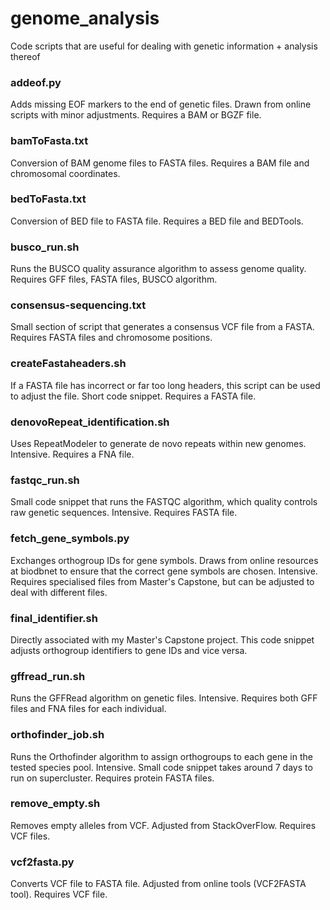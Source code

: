 # genome_analysis
Code scripts that are useful for dealing with genetic information + analysis thereof

### addeof.py
  Adds missing EOF markers to the end of genetic files. Drawn from online scripts with minor adjustments. Requires a BAM or BGZF file.

### bamToFasta.txt
  Conversion of BAM genome files to FASTA files. Requires a BAM file and chromosomal coordinates.

### bedToFasta.txt
  Conversion of BED file to FASTA file. Requires a BED file and BEDTools.

### busco_run.sh
  Runs the BUSCO quality assurance algorithm to assess genome quality. Requires GFF files, FASTA files, BUSCO algorithm.

### consensus-sequencing.txt
  Small section of script that generates a consensus VCF file from a FASTA. Requires FASTA files and chromosome positions.

### createFastaheaders.sh
  If a FASTA file has incorrect or far too long headers, this script can be used to adjust the file. Short code snippet. Requires a FASTA file. 

### denovoRepeat_identification.sh
  Uses RepeatModeler to generate de novo repeats within new genomes. Intensive. Requires a FNA file. 

### fastqc_run.sh
  Small code snippet that runs the FASTQC algorithm, which quality controls raw genetic sequences. Intensive. Requires FASTA file. 

### fetch_gene_symbols.py
  Exchanges orthogroup IDs for gene symbols. Draws from online resources at biodbnet to ensure that the correct gene symbols are chosen. Intensive. Requires specialised files from Master's Capstone, but can be   adjusted to deal with different files. 

### final_identifier.sh
  Directly associated with my Master's Capstone project. This code snippet adjusts orthogroup identifiers to gene IDs and vice versa. 

### gffread_run.sh
  Runs the GFFRead algorithm on genetic files. Intensive. Requires both GFF files and FNA files for each individual. 

### orthofinder_job.sh
  Runs the Orthofinder algorithm to assign orthogroups to each gene in the tested species pool. Intensive. Small code snippet takes around 7 days to run on supercluster. Requires protein FASTA files. 

### remove_empty.sh
  Removes empty alleles from VCF. Adjusted from StackOverFlow. Requires VCF files. 

### vcf2fasta.py
  Converts VCF file to FASTA file. Adjusted from online tools (VCF2FASTA tool). Requires VCF file. 
